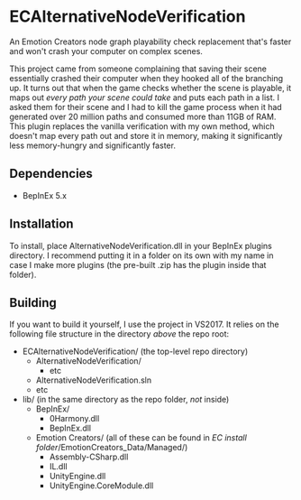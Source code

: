 # ECAlternativeNodeVerification
An Emotion Creators node graph playability check replacement that's faster and
won't crash your computer on complex scenes.

This project came from someone complaining that saving their scene essentially
crashed their computer when they hooked all of the branching up. It turns out
that when the game checks whether the scene is playable, it maps out _every
path your scene could take_ and puts each path in a list. I asked them for their
scene and I had to kill the game process when it had generated over 20 million
paths and consumed more than 11GB of RAM. This plugin replaces the vanilla
verification with my own method, which doesn't map every path out and store
it in memory, making it significantly less memory-hungry and significantly
faster.

## Dependencies
- BepInEx 5.x

## Installation
To install, place AlternativeNodeVerification.dll in your BepInEx plugins directory.
I recommend putting it in a folder on its own with my name in case I make more plugins
(the pre-built .zip has the plugin inside that folder).

## Building
If you want to build it yourself, I use the project in VS2017. It relies on the following
file structure in the directory _above_ the repo root:

- ECAlternativeNodeVerification/ (the top-level repo directory)
  - AlternativeNodeVerification/
    - etc
  - AlternativeNodeVerification.sln
  - etc
- lib/ (in the same directory as the repo folder, _not_ inside)
  - BepInEx/
    - 0Harmony.dll
    - BepInEx.dll
  - Emotion Creators/ (all of these can be found in _EC install folder_/EmotionCreators_Data/Managed/)
    - Assembly-CSharp.dll
    - IL.dll
    - UnityEngine.dll
    - UnityEngine.CoreModule.dll
